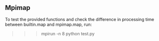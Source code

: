 Mpimap
------

To test the provided functions and check the difference in processing time between builtin.map and mpimap.map, run:

>>> mpirun -n 8 python test.py